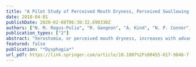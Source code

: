 ```yaml
---
title: "A Pilot Study of Perceived Mouth Dryness, Perceived Swallowing Effort, and Saliva Substitute Effects in Healthy Adults Across the Age Range"
date: 2018-04-01
publishDate: 2020-02-08T06:30:32.690330Z
authors: ["N. M. Rogus-Pulia", "R. Gangnon", "A. Kind", "N. P. Connor", "S. Asthana"]
publication_types: ["2"]
abstract: "Xerostomia, or perceived mouth dryness, increases with advancing age, but its influence on swallowing effort is unknown. This study: (1) quantified relationships among age, perceived sense of swallowing effort, and ratings of perceived mouth dryness, and (2) examined changes in swallowing effort following application of a gel-based saliva substitute in healthy participants. This was a cross-sectional observational study and data were collected from attendees of a community healthy aging fair. Forty-two healthy participants (mean age = 65 years; 20 female) were enrolled. Each participant rated perceived effort with swallowing and perceived mouth dryness on a 10-cm horizontal, undifferentiated line. After participants applied a gel-based saliva substitute (Biotene® Oral Balance) to their tongue and oral mucosa, they rated perceived effort with swallowing again. Age was associated with greater perceived mouth dryness (r = 0.37, p < 0.03) but not with perceived swallowing effort (r = 0.16, p = 0.32). Perceived mouth dryness was associated with greater perceived swallowing effort (r = 0.62, p < 0.001). Perceived swallowing effort declined following application of the salivary substitute (mean difference = 9.39 mm, p < 0.002). Age was found to be a significant predictor of perceived mouth dryness (p < .02); and perceived mouth dryness was found to significantly predict perceived swallow effort (p < .001). Perceived mouth dryness increased with advancing age, but perceived swallowing effort did not. Regardless of age, participants with higher levels of perceived mouth dryness also reported more perceived effort with swallowing suggesting a role for adequate oral lubrication in this perception. Even in healthy participants, use of a gel-based saliva substitute lowered perceived swallowing effort."
featured: false
publication: "*Dysphagia*"
url_pdf: https://link.springer.com/article/10.1007%2Fs00455-017-9846-7
---
```


